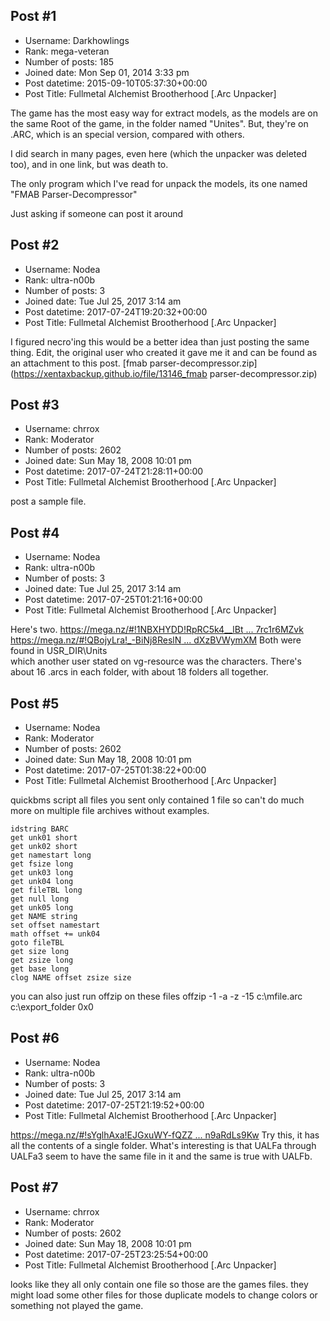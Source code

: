 ## Post #1
- Username: Darkhowlings
- Rank: mega-veteran
- Number of posts: 185
- Joined date: Mon Sep 01, 2014 3:33 pm
- Post datetime: 2015-09-10T05:37:30+00:00
- Post Title: Fullmetal Alchemist Brootherhood [.Arc Unpacker]

The game has the most easy way for extract models, as the models are on the same Root of the game, in the folder named "Unites".
But, they're on .ARC, which is an special version, compared with others.

I did search in many pages, even here (which the unpacker was deleted too), and in one link, but was death to.

The only program which I've read for unpack the models, its one named "FMAB Parser-Decompressor"


Just asking if someone can post it around
## Post #2
- Username: Nodea
- Rank: ultra-n00b
- Number of posts: 3
- Joined date: Tue Jul 25, 2017 3:14 am
- Post datetime: 2017-07-24T19:20:32+00:00
- Post Title: Fullmetal Alchemist Brootherhood [.Arc Unpacker]

I figured necro'ing this would be a better idea than just posting the same thing. Edit, the original user who created it gave me it and can be found as an attachment to this post.
[fmab parser-decompressor.zip](https://xentaxbackup.github.io/file/13146_fmab parser-decompressor.zip)
## Post #3
- Username: chrrox
- Rank: Moderator
- Number of posts: 2602
- Joined date: Sun May 18, 2008 10:01 pm
- Post datetime: 2017-07-24T21:28:11+00:00
- Post Title: Fullmetal Alchemist Brootherhood [.Arc Unpacker]

post a sample file.
## Post #4
- Username: Nodea
- Rank: ultra-n00b
- Number of posts: 3
- Joined date: Tue Jul 25, 2017 3:14 am
- Post datetime: 2017-07-25T01:21:16+00:00
- Post Title: Fullmetal Alchemist Brootherhood [.Arc Unpacker]

Here's two.
[https://mega.nz/#!1NBXHYDD!RpRC5k4__lBt ... 7rc1r6MZvk](https://mega.nz/#!1NBXHYDD!RpRC5k4__lBtC4haaJKRIfcY82bLiYa2p7rc1r6MZvk)
[https://mega.nz/#!QBojyLra!_-BiNj8ReslN ... dXzBVWymXM](https://mega.nz/#!QBojyLra!_-BiNj8ReslNryBWaFrW88A0-mXrZ9kxudXzBVWymXM)
Both were found in USR_DIR\Units\
which another user stated on vg-resource was the characters. There's about 16 .arcs in each folder, with about 18 folders all together.
## Post #5
- Username: Nodea
- Rank: Moderator
- Number of posts: 2602
- Joined date: Sun May 18, 2008 10:01 pm
- Post datetime: 2017-07-25T01:38:22+00:00
- Post Title: Fullmetal Alchemist Brootherhood [.Arc Unpacker]

quickbms script
all files you sent only contained 1 file so can't do much more on multiple file archives without examples.

```
idstring BARC
get unk01 short
get unk02 short
get namestart long
get fsize long
get unk03 long
get unk04 long
get fileTBL long
get null long
get unk05 long
get NAME string
set offset namestart
math offset += unk04
goto fileTBL
get size long
get zsize long
get base long
clog NAME offset zsize size

```


you can also just run offzip on these files
offzip -1 -a -z -15 c:\mfile.arc c:\export_folder 0x0
## Post #6
- Username: Nodea
- Rank: ultra-n00b
- Number of posts: 3
- Joined date: Tue Jul 25, 2017 3:14 am
- Post datetime: 2017-07-25T21:19:52+00:00
- Post Title: Fullmetal Alchemist Brootherhood [.Arc Unpacker]

[https://mega.nz/#!sYglhAxa!EJGxuWY-fQZZ ... n9aRdLs9Kw](https://mega.nz/#!sYglhAxa!EJGxuWY-fQZZldMZFWjpUJdlnAZ7EiFz3n9aRdLs9Kw)
Try this, it has all the contents of a single folder.
What's interesting is that UALFa through UALFa3 seem to have the same file in it and the same is true with UALFb.
## Post #7
- Username: chrrox
- Rank: Moderator
- Number of posts: 2602
- Joined date: Sun May 18, 2008 10:01 pm
- Post datetime: 2017-07-25T23:25:54+00:00
- Post Title: Fullmetal Alchemist Brootherhood [.Arc Unpacker]

looks like they all only contain one file so those are the games files.
they might load some other files for those duplicate models to change colors or something not played the game.
